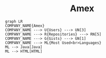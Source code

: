 <h1 align="center">Amex</h1>

```mermaid
graph LR
COMPANY_NAME{Amex}
COMPANY_NAME ---> U{Users} ---> UN[3]
COMPANY_NAME ---> R{Repositories} ---> RN[5]
COMPANY_NAME ---> G{Gists} ---> GN[1]
COMPANY_NAME ---> ML{Most Used<br>Languages}
ML --> Java[Java]
ML --> HTML[HTML]
```
